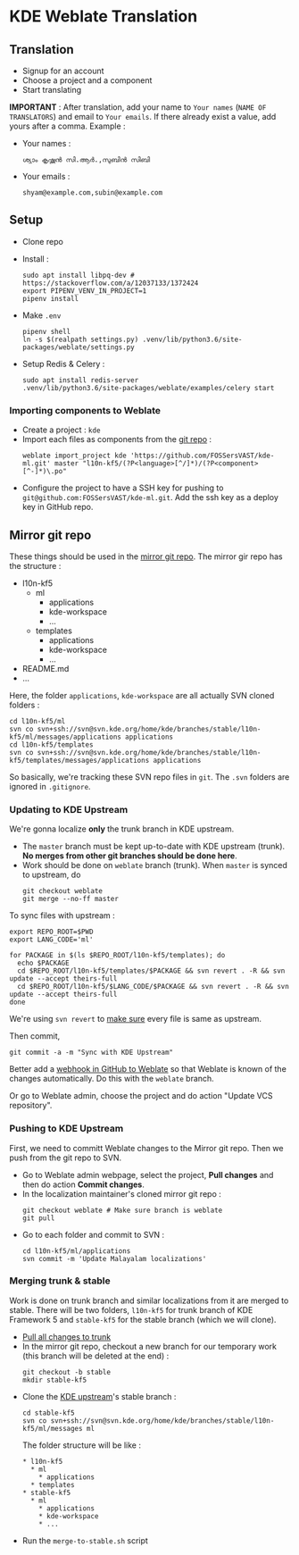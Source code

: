 # KDE Weblate Translation

## Translation

* Signup for an account
* Choose a project and a component
* Start translating

**IMPORTANT** : After translation, add your name to `Your names` (`NAME OF TRANSLATORS`) and email to `Your emails`. If there already exist a value, add yours after a comma. Example :

* Your names :
  ```
  ശ്യാം കൃഷ്ണന്‍ സി.ആര്‍.,സുബിന്‍ സിബി
  ```
* Your emails :
  ```
  shyam@example.com,subin@example.com
  ```

## Setup

* Clone repo
* Install :
  ```
  sudo apt install libpq-dev # https://stackoverflow.com/a/12037133/1372424
  export PIPENV_VENV_IN_PROJECT=1
  pipenv install
  ```

* Make `.env`
  ```
  pipenv shell
  ln -s $(realpath settings.py) .venv/lib/python3.6/site-packages/weblate/settings.py
  ```
* Setup Redis & Celery :
  ```
  sudo apt install redis-server
  .venv/lib/python3.6/site-packages/weblate/examples/celery start
  ```

### Importing components to Weblate

* Create a project : `kde`
* Import each files as components from the [git repo](https://github.com/FOSSersVAST/kde-ml) :
  ```
  weblate import_project kde 'https://github.com/FOSSersVAST/kde-ml.git' master "l10n-kf5/(?P<language>[^/]*)/(?P<component>[^-]*)\.po"
  ```
* Configure the project to have a SSH key for pushing to `git@github.com:FOSSersVAST/kde-ml.git`. Add the ssh key as a deploy key in GitHub repo.

## Mirror git repo

These things should be used in the [mirror git repo](https://github.com/FOSSersVAST/kde-ml). The mirror gir repo has the structure :

* l10n-kf5
  * ml
    * applications
    * kde-workspace
    * ...
  * templates
    * applications
    * kde-workspace
    * ...
* README.md
* ...

Here, the folder `applications`, `kde-workspace` are all actually SVN cloned folders :

```
cd l10n-kf5/ml
svn co svn+ssh://svn@svn.kde.org/home/kde/branches/stable/l10n-kf5/ml/messages/applications applications
cd l10n-kf5/templates
svn co svn+ssh://svn@svn.kde.org/home/kde/branches/stable/l10n-kf5/templates/messages/applications applications
```

So basically, we're tracking these SVN repo files in `git`. The `.svn` folders are ignored in `.gitignore`.

### Updating to KDE Upstream

We're gonna localize **only** the trunk branch in KDE upstream.

* The `master` branch must be kept up-to-date with KDE upstream (trunk). **No merges from other git branches should be done here**.
* Work should be done on `weblate` branch (trunk). When `master` is synced to upstream, do 
  ```
  git checkout weblate
  git merge --no-ff master
  ```

To sync files with upstream :
```
export REPO_ROOT=$PWD
export LANG_CODE='ml'

for PACKAGE in $(ls $REPO_ROOT/l10n-kf5/templates); do
  echo $PACKAGE
  cd $REPO_ROOT/l10n-kf5/templates/$PACKAGE && svn revert . -R && svn update --accept theirs-full
  cd $REPO_ROOT/l10n-kf5/$LANG_CODE/$PACKAGE && svn revert . -R && svn update --accept theirs-full
done
```

We're using `svn revert` to [make sure](https://stackoverflow.com/questions/840509/svn-update-is-not-updating) every file is same as upstream.

Then commit,
```
git commit -a -m "Sync with KDE Upstream"
```

Better add a [webhook in GitHub to Weblate](https://docs.weblate.org/en/latest/admin/continuous.html#automatically-receiving-changes-from-github) so that Weblate is known of the changes automatically. Do this with the `weblate` branch.

Or go to Weblate admin, choose the project and do action "Update VCS repository".

### Pushing to KDE Upstream

First, we need to committ Weblate changes to the Mirror git repo. Then we push from the git repo to SVN.

* Go to Weblate admin webpage, select the project, **Pull changes** and then do action **Commit changes**.
* In the localization maintainer's cloned mirror git repo :
  ```
  git checkout weblate # Make sure branch is weblate
  git pull
  ```
* Go to each folder and commit to SVN :
  ```
  cd l10n-kf5/ml/applications
  svn commit -m 'Update Malayalam localizations'
  ```

### Merging trunk & stable

Work is done on trunk branch and similar localizations from it are merged to stable. There will be two folders, `l10n-kf5` for trunk branch of KDE Framework 5 and `stable-kf5` for the stable branch (which we will clone).

* [Pull all changes to trunk](#committing-pootle-changes-to-mirror-git-repo)
* In the mirror git repo, checkout a new branch for our temporary work (this branch will be deleted at the end) :
  ```
  git checkout -b stable
  mkdir stable-kf5
  ```
* Clone the [KDE upstream](#committing-to-kde-upstream)'s stable branch :
  ```
  cd stable-kf5
  svn co svn+ssh://svn@svn.kde.org/home/kde/branches/stable/l10n-kf5/ml/messages ml
  ```
  The folder structure will be like :
  ```
  * l10n-kf5
    * ml
      * applications
    * templates
  * stable-kf5
    * ml
      * applications
      * kde-workspace
      * ...
  ```
* Run the `merge-to-stable.sh` script